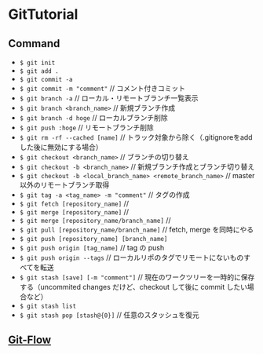 # GitTutorial

## Command
+ `$ git init`
+ `$ git add .`
+ `$ git commit -a`
+ `$ git commit -m "comment"`  // コメント付きコミット
+ `$ git branch -a`  // ローカル・リモートブランチ一覧表示
+ `$ git branch <branch_name>`  // 新規ブランチ作成
+ `$ git branch -d hoge`  // ローカルブランチ削除
+ `$ git push :hoge`      // リモートブランチ削除
+ `$ git rm -rf --cached [name]`  // トラック対象から除く（.gitignoreをaddした後に無効にする場合）
+ `$ git checkout <branch_name>`  // ブランチの切り替え
+ `$ git checkout -b <branch_name>`  // 新規ブランチ作成とブランチ切り替え
+ `$ git checkout -b <local_branch_name> <remote_branch_name>`  // master以外のリモートブランチ取得
+ `$ git tag -a <tag_name> -m "comment"`  // タグの作成
+ `$ git fetch [repository_name]`  // 
+ `$ git merge [repository_name]`  //
+ `$ git merge [repository_name/branch_name]`  //
+ `$ git pull [repository_name/branch_name]`  // fetch, merge を同時にやる
+ `$ git push [repository_name] [branch_name]`
+ `$ git push origin [tag_name]` // tag の push
+ `$ git push origin --tags` // ローカルリポのタグでリモートにないものすべてを転送
+ `$ git stash [save] [-m "comment"]` // 現在のワークツリーを一時的に保存する（uncommited changes だけど、checkout して後に commit したい場合など）
+ `$ git stash list`
+ `$ git stash pop [stash@{0}]` // 任意のスタッシュを復元

## [Git-Flow](http://danielkummer.github.io/git-flow-cheatsheet/index.ja_JP.html "GitFlow")
